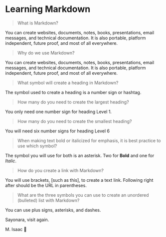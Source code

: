 # Learning Markdown

> What is Markdown?

You can create websites, documents, notes, books, presentations, email messages, and technical documentation. It is also portable, platform independent, future proof, and most of all everywhere.

> Why do we use Markdown?

You can create websites, documents, notes, books, presentations, email messages, and technical documentation. It is also portable, platform independent, future proof, and most of all everywhere.

> What symbol will create a heading in Markdown?

The symbol used to create a heading is a number sign or hashtag.

> How many do you need to create the largest heading?

You only need one number sign for heading Level 1.

> How many do you need to create the smallest heading?

You will need six number signs for heading Level 6

> When making text bold or italicized for emphasis, it is best practice to use which symbol?

The symbol you will use for both is an asterisk. Two for **Bold** and one for *Italic*.

> How do you create a link with Markdown?

You will use brackets, [such as this], to create a text link. Following right after should be the URL in parentheses.

> What are the three symbols you can use to create an unordered (bulleted) list with Markdown?

You can use plus signs, asterisks, and dashes.

Sayonara, visit again.

M. Isaac 🤯